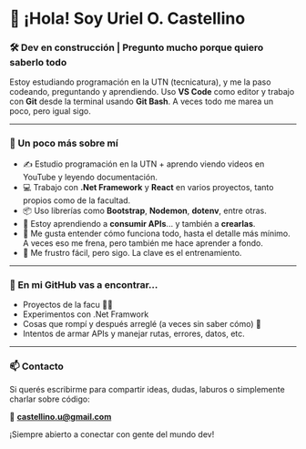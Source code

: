 # 👋 ¡Hola! Soy Uriel O. Castellino

### 🛠️ Dev en construcción | Pregunto mucho porque quiero saberlo todo

Estoy estudiando programación en la UTN (tecnicatura), y me la paso codeando, preguntando y aprendiendo. Uso **VS Code** como editor y trabajo con **Git** desde la terminal usando **Git Bash**. A veces todo me marea un poco, pero igual sigo.

---

### 🔎 Un poco más sobre mí

- ✍️ Estudio programación en la UTN + aprendo viendo videos en YouTube y leyendo documentación.
- 💻 Trabajo con **.Net Framework** y **React** en varios proyectos, tanto propios como de la facultad.
- 📦 Uso librerías como **Bootstrap**, **Nodemon**, **dotenv**, entre otras.
- 🔌 Estoy aprendiendo a **consumir APIs**... y también a **crearlas**.
- 🧠 Me gusta entender cómo funciona todo, hasta el detalle más mínimo. A veces eso me frena, pero también me hace aprender a fondo.
- 🔄 Me frustro fácil, pero sigo. La clave es el entrenamiento.

---

### 🚧 En mi GitHub vas a encontrar...

- Proyectos de la facu 👨‍🏫
- Experimentos con  .Net Framwork
- Cosas que rompí y después arreglé (a veces sin saber cómo) 🔧
- Intentos de armar APIs y manejar rutas, errores, datos, etc.

---

### 📫 Contacto

Si querés escribirme para compartir ideas, dudas, laburos o simplemente charlar sobre código:

📧 **castellino.u@gmail.com**

¡Siempre abierto a conectar con gente del mundo dev!
